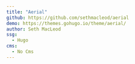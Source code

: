 ```yaml
---
title: "Aerial"
github: https://github.com/sethmacleod/aerial
demo: https://themes.gohugo.io/theme/aerial/
author: Seth MacLeod
ssg:
  - Hugo
cms:
  - No Cms
---
```

